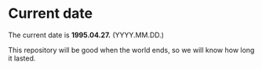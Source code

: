 # Current date

The current date is **1995.04.27.** (YYYY.MM.DD.)

This repository will be good when the world ends, so we will know how long it lasted.